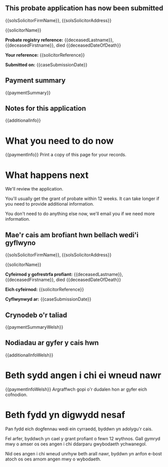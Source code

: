 This probate application has now been submitted
-------------------------------------------------

{{solsSolicitorFirmName}}, {{solsSolicitorAddress}}

{{solicitorName}}

**Probate registry reference:**
{{deceasedLastname}}, {{deceasedFirstname}}, died {{deceasedDateOfDeath}}

**Your reference:** {{solicitorReference}}

**Submitted on:** {{caseSubmissionDate}}

Payment summary
-------------------------------------------------
{{paymentSummary}}

Notes for this application
-------------------------------------------------

{{additionalInfo}}

What you need to do now
==================================================
{{paymentInfo}}
Print a copy of this page for your records.

What happens next
=================
We'll review the application.

You'll usually get the grant of probate within 12 weeks. It can take longer if you need to provide additional information.

You don't need to do anything else now, we'll email you if we need more information.


Mae'r cais am brofiant hwn bellach wedi'i gyflwyno
-------------------------------------------------

{{solsSolicitorFirmName}}, {{solsSolicitorAddress}}

{{solicitorName}}

**Cyfeirnod y gofrestrfa profiant:**
{{deceasedLastname}}, {{deceasedFirstname}}, died {{deceasedDateOfDeath}}

**Eich cyfeirnod:** {{solicitorReference}}

**Cyflwynwyd ar:** {{caseSubmissionDate}}

Crynodeb o'r taliad
-------------------------------------------------
{{paymentSummaryWelsh}}

Nodiadau ar gyfer y cais hwn
-------------------------------------------------

{{additionalInfoWelsh}}

Beth sydd angen i chi ei wneud nawr
==================================================
{{paymentInfoWelsh}}
Argraffwch gopi o'r dudalen hon ar gyfer eich cofnodion.

Beth fydd yn digwydd nesaf
=================

Pan fydd eich dogfennau wedi ein cyrraedd, byddwn yn adolygu'r cais.

Fel arfer, byddwch yn cael y grant profiant o fewn 12 wythnos. Gall gymryd mwy o amser os oes angen i chi ddarparu gwybodaeth ychwanegol.

Nid oes angen i chi wneud unrhyw beth arall nawr, byddwn yn anfon e-bost atoch os oes arnom angen mwy o wybodaeth.
